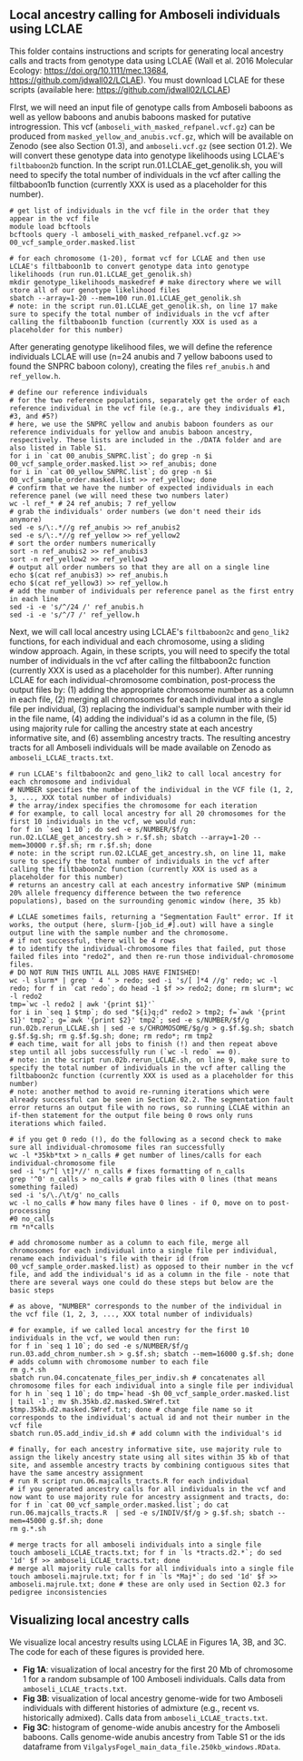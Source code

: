 ## Local ancestry calling for Amboseli individuals using LCLAE

This folder contains instructions and scripts for generating local ancestry calls and tracts from genotype data using LCLAE (Wall et al. 2016 Molecular Ecology: https://doi.org/10.1111/mec.13684, https://github.com/jdwall02/LCLAE). You must download LCLAE for these scripts (available here: https://github.com/jdwall02/LCLAE)

FIrst, we will need an input file of genotype calls from Amboseli baboons as well as yellow baboons and anubis baboons masked for putative introgression. This vcf (`amboseli_with_masked_refpanel.vcf.gz`) can be produced from `masked_yellow_and_anubis.vcf.gz`, which will be available on Zenodo (see also Section 01.3), and `amboseli.vcf.gz` (see section 01.2). We will convert these genotype data into genotype likelihoods using LCLAE's `filtbaboon2b` function. In the script run.01.LCLAE_get_genolik.sh, you will need to specify the total number of individuals in the vcf after calling the filtbaboon1b function (currently XXX is used as a placeholder for this number).

```console 
# get list of individuals in the vcf file in the order that they appear in the vcf file
module load bcftools
bcftools query -l amboseli_with_masked_refpanel.vcf.gz >> 00_vcf_sample_order.masked.list 

# for each chromosome (1-20), format vcf for LCLAE and then use LCLAE's filtbaboon1b to convert genotype data into genotype likelihoods (run run.01.LCLAE_get_genolik.sh)
mkdir genotype_likelihoods_maskedref # make directory where we will store all of our genotype likelihood files
sbatch --array=1-20 --mem=100 run.01.LCLAE_get_genolik.sh
# note: in the script run.01.LCLAE_get_genolik.sh, on line 17 make sure to specify the total number of individuals in the vcf after calling the filtbaboon1b function (currently XXX is used as a placeholder for this number)

```

After generating genotype likelihood files, we will define the reference individuals LCLAE will use (n=24 anubis and 7 yellow baboons used to found the SNPRC baboon colony), creating the files `ref_anubis.h` and `ref_yellow.h`. 

```console
# define our reference individuals
# for the two reference populations, separately get the order of each reference individual in the vcf file (e.g., are they individuals #1, #3, and #5?)
# here, we use the SNPRC yellow and anubis baboon founders as our reference individuals for yellow and anubis baboon ancestry, respectively. These lists are included in the ./DATA folder and are also listed in Table S1.
for i in `cat 00_anubis_SNPRC.list`; do grep -n $i 00_vcf_sample_order.masked.list >> ref_anubis; done
for i in `cat 00_yellow_SNPRC.list`; do grep -n $i 00_vcf_sample_order.masked.list >> ref_yellow; done
# confirm that we have the number of expected individuals in each reference panel (we will need these two numbers later)
wc -l ref_* # 24 ref_anubis; 7 ref_yellow
# grab the individuals' order numbers (we don't need their ids anymore)
sed -e s/\:.*//g ref_anubis >> ref_anubis2 
sed -e s/\:.*//g ref_yellow >> ref_yellow2
# sort the order numbers numerically
sort -n ref_anubis2 >> ref_anubis3
sort -n ref_yellow2 >> ref_yellow3
# output all order numbers so that they are all on a single line
echo $(cat ref_anubis3) >> ref_anubis.h
echo $(cat ref_yellow3) >> ref_yellow.h
# add the number of individuals per reference panel as the first entry in each line
sed -i -e 's/^/24 /' ref_anubis.h
sed -i -e 's/^/7 /' ref_yellow.h
```

Next, we will call local ancestry using LCLAE's `filtbaboon2c` and `geno_lik2` functions, for each individual and each chromosome, using a sliding window approach. Again, in these scripts, you will need to specify the total number of individuals in the vcf after calling the filtbaboon2c function (currently XXX is used as a placeholder for this number). After running LCLAE for each individual-chromosome combination, post-process the output files by: (1) adding the appropriate chromosome number as a column in each file, (2) merging all chromosomes for each individual into a single file per individual, (3) replacing the individual's sample number with their id in the file name, (4) adding the individual's id as a column in the file, (5) using majority rule for calling the ancestry state at each ancestry informative site, and (6) assembling ancestry tracts. The resulting ancestry tracts for all Amboseli individuals will be made available on Zenodo as `amboseli_LCLAE_tracts.txt`. 

```console 
# run LCLAE's filtbaboon2c and geno_lik2 to call local ancestry for each chromosome and individual
# NUMBER specifies the number of the individual in the VCF file (1, 2, 3, ..., XXX total number of individuals)
# the array/index specifies the chromosome for each iteration
# for example, to call local ancestry for all 20 chromosomes for the first 10 individuals in the vcf, we would run:
for f in `seq 1 10`; do sed -e s/NUMBER/$f/g run.02.LCLAE_get_ancestry.sh > r.$f.sh; sbatch --array=1-20 --mem=30000 r.$f.sh; rm r.$f.sh; done
# note: in the script run.02.LCLAE_get_ancestry.sh, on line 11, make sure to specify the total number of individuals in the vcf after calling the filtbaboon2c function (currently XXX is used as a placeholder for this number)
# returns an ancestry call at each ancestry informative SNP (minimum 20% allele frequency difference between the two reference populations), based on the surrounding genomic window (here, 35 kb)

# LCLAE sometimes fails, returning a "Segmentation Fault" error. If it works, the output (here, slurm-[job_id_#].out) will have a single output line with the sample number and the chromosome. 
# if not successful, there will be 4 rows 
# to identify the individual-chromosome files that failed, put those failed files into "redo2", and then re-run those individual-chromosome files.
# DO NOT RUN THIS UNTIL ALL JOBS HAVE FINISHED!
wc -l slurm* | grep ' 4 ' > redo; sed -i 's/[ ]*4 //g' redo; wc -l redo; for f in `cat redo`; do head -1 $f >> redo2; done; rm slurm*; wc -l redo2
tmp=`wc -l redo2 | awk '{print $1}'`
for i in `seq 1 $tmp`; do sed "${i}q;d" redo2 > tmp2; f=`awk '{print $1}' tmp2`; g=`awk '{print $2}' tmp2`; sed -e s/NUMBER/$f/g run.02b.rerun_LCLAE.sh | sed -e s/CHROMOSOME/$g/g > g.$f.$g.sh; sbatch g.$f.$g.sh; rm g.$f.$g.sh; done; rm redo*; rm tmp2
# each time, wait for all jobs to finish (!) and then repeat above step until all jobs successfully run (`wc -l redo` == 0).
# note: in the script run.02b.rerun_LCLAE.sh, on line 9, make sure to specify the total number of individuals in the vcf after calling the filtbaboon2c function (currently XXX is used as a placeholder for this number)
# note: another method to avoid re-running iterations which were already successful can be seen in Section 02.2. The segmentation fault error returns an output file with no rows, so running LCLAE within an if-then statement for the output file being 0 rows only runs iterations which failed. 

# if you get 0 redo (!), do the following as a second check to make sure all individual-chromosome files ran successfully
wc -l *35kb*txt > n_calls # get number of lines/calls for each individual-chromosome file
sed -i 's/^[ \t]*//' n_calls # fixes formatting of n_calls
grep '^0' n_calls > no_calls # grab files with 0 lines (that means something failed)
sed -i 's/\./\t/g' no_calls
wc -l no_calls # how many files have 0 lines - if 0, move on to post-processing
#0 no_calls
rm *n*calls
```

```console 
# add chromosome number as a column to each file, merge all chromosomes for each individual into a single file per individual, rename each individual's file with their id (from 00_vcf_sample_order.masked.list) as opposed to their number in the vcf file, and add the individual's id as a column in the file - note that there are several ways one could do these steps but below are the basic steps

# as above, "NUMBER" corresponds to the number of the individual in the vcf file (1, 2, 3, ..., XXX total number of individuals)

# for example, if we called local ancestry for the first 10 individuals in the vcf, we would then run:
for f in `seq 1 10`; do sed -e s/NUMBER/$f/g run.03.add_chrom_number.sh > g.$f.sh; sbatch --mem=16000 g.$f.sh; done # adds column with chromosome number to each file
rm g.*.sh
sbatch run.04.concatenate_files_per_indiv.sh # concatenates all chromosome files for each individual into a single file per individual
for h in `seq 1 10`; do tmp=`head -$h 00_vcf_sample_order.masked.list  | tail -1`; mv $h.35kb.d2.masked.SWref.txt $tmp.35kb.d2.masked.SWref.txt; done # change file name so it corresponds to the individual's actual id and not their number in the vcf file
sbatch run.05.add_indiv_id.sh # add column with the individual's id

# finally, for each ancestry informative site, use majority rule to assign the likely ancestry state using all sites within 35 kb of that site, and assemble ancestry tracts by combining contiguous sites that have the same ancestry assignment
# run R script run.06.majcalls_tracts.R for each individual
# if you generated ancestry calls for all individuals in the vcf and now want to use majority rule for ancestry assignment and tracts, do:
for f in `cat 00_vcf_sample_order.masked.list`; do cat run.06.majcalls_tracts.R  | sed -e s/INDIV/$f/g > g.$f.sh; sbatch --mem=45000 g.$f.sh; done
rm g.*.sh

# merge tracts for all amboseli individuals into a single file
touch amboseli_LCLAE_tracts.txt; for f in `ls *tracts.d2.*`; do sed '1d' $f >> amboseli_LCLAE_tracts.txt; done
# merge all majority rule calls for all individuals into a single file
touch amboseli.majrule.txt; for f in `ls *Maj*`; do sed '1d' $f >> amboseli.majrule.txt; done # these are only used in Section 02.3 for pedigree inconsistencies
```

## Visualizing local ancestry calls

We visualize local ancestry results using LCLAE in Figures 1A, 3B, and 3C. The code for each of these figures is provided here. 

* **Fig 1A**: visualization of local ancestry for the first 20 Mb of chromosome 1 for a random subsample of 100 Amboseli individuals. Calls data from `amboseli_LCLAE_tracts.txt`.
* **Fig 3B**: visualization of local ancestry genome-wide for two Amboseli individuals with different histories of admixture (e.g., recent vs. historically admixed). Calls data from `amboseli_LCLAE_tracts.txt`.
* **Fig 3C**: histogram of genome-wide anubis ancestry for the Amboseli baboons. Calls genome-wide anubis ancestry from Table S1 or the ids dataframe from `VilgalysFogel_main_data_file.250kb_windows.RData`. 
